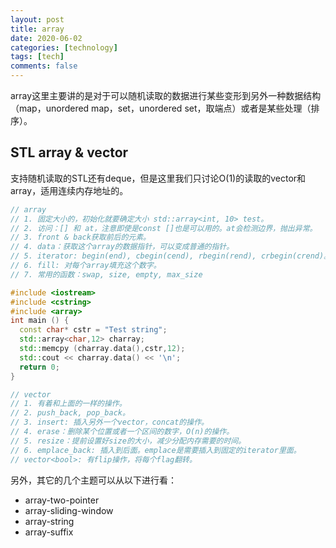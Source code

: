 ```yaml
---
layout: post
title: array
date: 2020-06-02
categories: [technology]
tags: [tech]
comments: false
---
```




array这里主要讲的是对于可以随机读取的数据进行某些变形到另外一种数据结构（map，unordered map，set，unordered set，取端点）或者是某些处理（排序）。



## STL array & vector

支持随机读取的STL还有deque，但是这里我们只讨论O(1)的读取的vector和array，适用连续内存地址的。



```c++
// array
// 1. 固定大小的，初始化就要确定大小 std::array<int, 10> test。
// 2. 访问：[] 和 at，注意即使是const []也是可以用的。at会检测边界，抛出异常。
// 3. front & back获取前后的元素。
// 4. data：获取这个array的数据指针，可以变成普通的指针。
// 5. iterator: begin(end), cbegin(cend), rbegin(rend), crbegin(crend)。
// 6. fill: 对每个array填充这个数字。
// 7. 常用的函数：swap, size, empty, max_size

#include <iostream>
#include <cstring>
#include <array>
int main () {
  const char* cstr = "Test string";
  std::array<char,12> charray;
  std::memcpy (charray.data(),cstr,12);
  std::cout << charray.data() << '\n';
  return 0;
}
```



```c++
// vector
// 1. 有着和上面的一样的操作。
// 2. push_back, pop_back。 
// 3. insert: 插入另外一个vector，concat的操作。
// 4. erase：删除某个位置或者一个区间的数字，O(n)的操作。
// 5. resize：提前设置好size的大小，减少分配内存需要的时间。
// 6. emplace_back: 插入到后面。emplace是需要插入到固定的iterator里面。
// vector<bool>: 有flip操作，将每个flag翻转。
```



另外，其它的几个主题可以从以下进行看：



- array-two-pointer
- array-sliding-window
- array-string
- array-suffix

